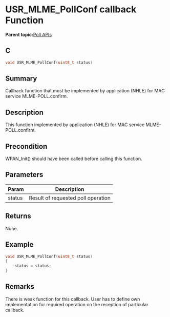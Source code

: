 # USR\_MLME\_PollConf callback Function

**Parent topic:**[Poll APIs](GUID-06A663DE-FB0B-4E6D-A4AE-37A8123DB08C.md)

## C

```c
void USR_MLME_PollConf(uint8_t status)
```

## Summary

Callback function that must be implemented by application \(NHLE\) for MAC service MLME-POLL.confirm.

## Description

This function implemented by application \(NHLE\) for MAC service MLME-POLL.confirm.

## Precondition

WPAN\_Init\(\) should have been called before calling this function.

## Parameters

|Param|Description|
|-----|-----------|
|status|Result of requested poll operation|

## Returns

None.

## Example

```c
void USR_MLME_PollConf(uint8_t status)
{
    status = status;
}

```

## Remarks

There is weak function for this callback. User has to define own implementation for required operation on the reception of particular callback.

